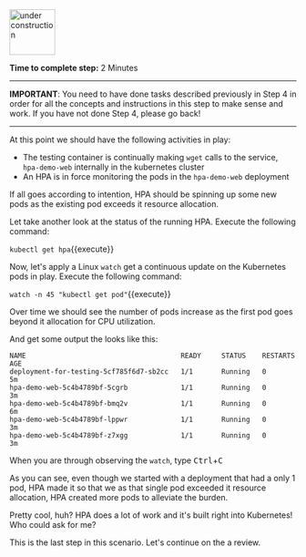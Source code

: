 <img src="http://www.gosc.org/_Media/under-construction-yellow-d_med.png" width="80" alt="under construction" />

**Time to complete step:** 2 Minutes

------

**IMPORTANT**: You need to have done tasks described previously in Step 4 in order for all the concepts and instructions
in this step to make sense and work. If you have not done Step 4, please go back!

------
At this point we should have the following activities in play:

* The testing container is continually making `wget` calls to the service, `hpa-demo-web` internally in the kubernetes cluster
* An HPA is in force monitoring the pods in the `hpa-demo-web` deployment

If all goes according to intention, HPA should be spinning up some new pods as the existing pod exceeds it resource allocation.

Let take another look at the status of the running HPA. Execute the following command:

`kubectl get hpa`{{execute}} 


Now, let's apply a Linux `watch` get a continuous update on the Kubernetes pods in play. Execute the following command:

`watch -n 45 "kubectl get pod"`{{execute}}

Over time we should see the number of pods increase as the first pod goes beyond it allocation for CPU utilization.

And get some output the looks like this:

```
NAME                                      READY     STATUS    RESTARTS   AGE
deployment-for-testing-5cf785f6d7-sb2cc   1/1       Running   0          5m
hpa-demo-web-5c4b4789bf-5cgrb             1/1       Running   0          3m
hpa-demo-web-5c4b4789bf-bmq2v             1/1       Running   0          6m
hpa-demo-web-5c4b4789bf-lppwr             1/1       Running   0          3m
hpa-demo-web-5c4b4789bf-z7xgg             1/1       Running   0          3m
```

When you are through observing the `watch`, type <kbd>Ctrl</kbd>+<kbd>C</kbd>

As you can see, even though we started with a deployment that had a only 1 pod, HPA made it so that we as that single
pod exceeded it resource allocation, HPA created more pods to alleviate the burden.


Pretty cool, huh? HPA does a lot of work and it's built right into Kubernetes! Who could ask for me?

This is the last step in this scenario. Let's continue on the a review.


